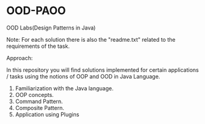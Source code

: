 # OOD-PAOO
OOD Labs(Design Patterns in Java)

Note: For each solution there is also the "readme.txt" related to the requirements of the task.

Approach:

In this repository you will find solutions implemented for certain applications / tasks using the notions of OOP and OOD in Java Language.
  
  1. Familiarization with the Java language.
  2. OOP concepts.
  3. Command Pattern.
  4. Composite Pattern.
  5. Application using Plugins
